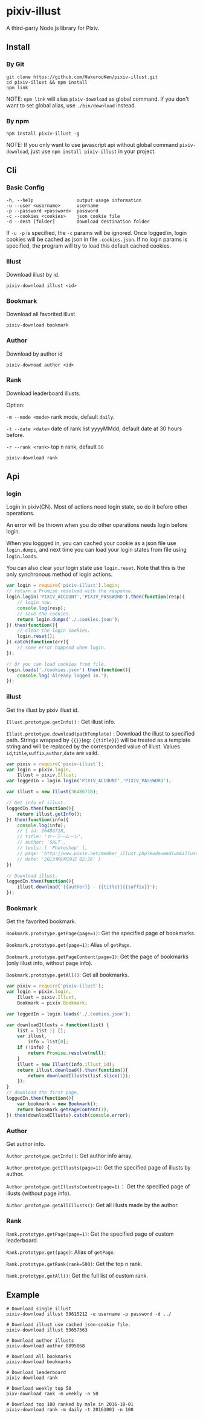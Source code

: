 # pixiv-illust
A third-party Node.js library for Pixiv.

## Install

### By Git

```
git clone https://github.com/HakurouKen/pixiv-illust.git
cd pixiv-illust && npm install
npm link
```

NOTE: `npm link` will alias `pixiv-download` as global command.
If you don't want to set global alias, use `./bin/download` instead.

### By npm

```
npm install pixiv-illust -g
```

NOTE: If you only want to use javascript api without global command `pixiv-download`, just use `npm install pixiv-illust` in your project.


## Cli

### Basic Config
```
-h, --help                output usage information
-u --user <username>      username
-p --password <password>  password
-c --cookies <cookies>    json cookie file
-d --dest [folder]        download destination folder
```

If `-u -p` is specified, the `-c` params will be ignored.
Once logged in, login cookies will be cached as json in file `.cookies.json`. If no login params is specified, the program will try to load this default cached cookies.

### Illust

Download illust by id.
```
pixiv-download illust <id>
```

### Bookmark

Download all favorited illust
```
pixiv-download bookmark
```

### Author

Download by author id
```
pixiv-downoad author <id>
```

### Rank

Download leaderboard illusts.

Option:

`-m --mode <mode>`  rank mode, default `daily`.

`-t --date <date>`  date of rank list yyyyMMdd, default date at 30 hours before.

`-r --rank <rank>`  top n rank, default `50`

```
pixiv-download rank
```

## Api

### login

Login in pixiv(CN). Most of actions need login state, so do it before other operations.

An error will be thrown when you do other operations needs login before login.

When you loggged in, you can cached your cookie as a json file use `login.dumps`, and next time you can load your login states from file using `login.loads`.

You can also clear your login state use `login.reset`. Note that this is the only synchronous method of login actions.

```javascript
var login = require('pixiv-illust').login;
// return a Promise resolved with the response.
login.login('PIXIV_ACCOUNT','PIXIV_PASSWORD').then(function(resp){
    // login now.
    console.log(resp);
    // save the cookies.
    return login.dumps('./.cookies.json');
}).then(function(){
    // clear the login cookies.
    login.reset();
}).catch(function(err){
    // some error happend when login.
});

// Or you can load cookies from file.
login.loads('./cookies.json').then(function(){
    console.log('Already logged in.');
});
```


### illust

Get the illust by pixiv illust id.

`Illust.prototype.getInfo()` : Get illust info.

`Illust.prototype.download(pathTemplate)` : Download the illust to specified path. Strings wrapped by `{{}}`(eg: `{{title}}`) will be treated as a template string and will be replaced by the corresponded value of illust. Values `id`,`title`,`suffix`,`author`,`date` are vaild.

```javascript
var pixiv = require('pixiv-illust');
var login = pixiv.login,
    Illust = pixiv.Illust;
var loggedIn = login.login('PIXIV_ACCOUNT','PIXIV_PASSWORD');

var illust = new Illust(36486718);

// Get info of illust.
loggedIn.then(function(){
    return illust.getInfo();    
}).then(function(info){
    console.log(info);
    // { id: 36486718,
    // title: 'セーラームーン',
    // author: 'SALT',
    // tools: [ 'Photoshop' ],
    // page: 'http://www.pixiv.net/member_illust.php?mode=medium&illust_id=36486718',
    // date: '2013年6月19日 02:26' }
})

// Download illust.
loggedIn.then(function(){
    illust.download('{{author}} - {{title}}{{suffix}}');
});

```


### Bookmark

Get the favorited bookmark.

`Bookmark.prototype.getPage(page=1)`: Get the specified page of bookmarks.

`Bookmark.prototype.get(page=1)`: Alias of `getPage`.

`Bookmark.prototype.getPageContent(page=1)`: Get the page of bookmarks (only illust info, without page info).

`Bookmark.prototype.getAll()`: Get all bookmarks.

```javascript
var pixiv = require('pixiv-illust');
var login = pixiv.login,
    Illust = pixiv.Illust,
    Bookmark = pixiv.Bookmark;

var loggedIn = login.loads('./.cookies.json');

var downloadIllusts = function(list) {
    list = list || [];
    var illust,
        info = list[0];
    if (!info) {
        return Promise.resolve(null);
    }
    illust = new Illust(info.illust_id);
    return illust.download().then(function(){
        return downloadIllusts(list.slice(1));
    });
}
// download the first page.
loggedIn.then(function(){
    var bookmark = new Bookmark();
    return bookmark.getPageContent(1);
}).then(downloadIllusts).catch(console.error);
```

### Author

Get author info.

`Author.prototype.getInfo()`: Get author info array.

`Author.prototype.getIllusts(page=1)`: Get the specified page of illusts by author.

`Author.prototype.getIllustsContent(page=1)`： Get the specified page of illusts (without page info).

`Author.prototype.getAllIllusts()`: Get all illusts made by the author.


### Rank

`Rank.prototype.getPage(page=1)`: Get the specified page of custom leaderboard.

`Rank.prototype.get(page)`: Alias of `getPage`.

`Rank.prototype.getRank(rank=500)`: Get the top n rank.

`Rank.prototype.getAll()`: Get the full list of custom rank.


## Example
```
# Download single illust
pixiv-download illust 59615212 -u username -p password -d ../

# Download illust use cached json-cookie file.
pixiv-download illust 59657563

# Download author illusts
pixiv-download author 8895868

# Download all bookmarks
pixiv-download bookmarks

# Download leaderboard
pixiv-download rank

# Download weekly top 50
pixv-download rank -m weekly -n 50

# Download top 100 ranked by male in 2016-10-01
pixiv-download rank -m daily -t 20161001 -n 100
```
